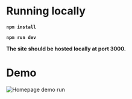 # Running locally

**`npm install`**

**`npm run dev`**

**The site should be hosted locally at port 3000.**

# Demo

<img src='https://raw.githubusercontent.com/Shadofer/shadofer.github.io/master/.github/assets/demo-dev.svg' alt='Homepage demo run'>
